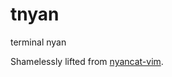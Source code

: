 # tnyan

terminal nyan

Shamelessly lifted from [nyancat-vim](https://github.com/mtklr/nyancat-vim/tree/screensaver).
